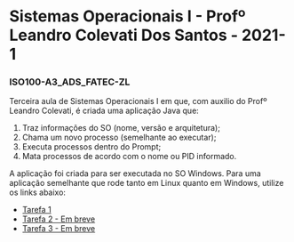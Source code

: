# Sistemas Operacionais I - Profº Leandro Colevati Dos Santos - 2021-1
### ISO100-A3_ADS_FATEC-ZL

Terceira aula de Sistemas Operacionais I em que, com auxilio do Profº Leandro Colevati, é criada uma aplicação Java que:
1. Traz informações do SO (nome, versão e arquitetura);
2. Chama um novo processo (semelhante ao executar);
3. Executa processos dentro do Prompt;
4. Mata processos de acordo com o nome ou PID informado.

A aplicação foi criada para ser executada no SO Windows. Para uma aplicação semelhante que rode tanto em Linux quanto em Windows, utilize os links abaixo:
* [Tarefa 1](https://github.com/CTRLMarcws/ISO100-T1_ADS_FATEC-ZL)
* [Tarefa 2 - Em breve](https://github.com/404)
* [Tarefa 3 - Em breve](https://github.com/404)
